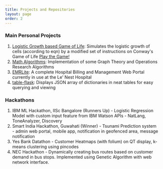 ```yaml
---
title: Projects and Repositories
layout: page
order: 2
---
```


### Main Personal Projects

1. [Logistic Growth based Game of Life](https://github.com/cheese-cracker/logistic-game-of-life): Simulates the logistic growth of cells (according to eqn) by a modified set of instructions on Conway's Game of Life [Play the Game!](https://logistic-game-of-life.herokuapp.com/)
2. [Math Algorithms](https://github.com/cheese-cracker/Math-Algorithms): Implementation of some Graph Theory and Operations Research Algorithms
3. [EMRLite](https://github.com/cheese-cracker/EMRLite): A complete Hospital Billing and Management Web Portal currently in use at the Le' Nest Hospital
4. [table-flask](https://github.com/cheese-cracker/table-flask): Displays JSON array of dictionaries in neat tables for easy querying and viewing

### Hackathons
1. IBM ML Hackathon, IISc Bangalore (Runners Up) - Logistic Regression Model with custom input feature from IBM Watson APIs - NatLang, ToneAnalyzer, Discovery
2. Smart India Hackathon, Guwahati (Winner) - Tsunami Prediction system - admin web portal, mobile app, notification in geofenced area, message notification
3. Yes Bank Datathon - Customer Heatmaps (with folium) on QT display, k-means clustering using pincodes
4. NEC Hackathon - Dynamically creating bus routes based on customer demand in bus stops. Implemented using Genetic Algorithm with web network interface.
